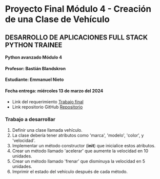 # Proyecto Final Módulo 4 - Creación de una Clase de Vehículo
## DESARROLLO DE APLICACIONES FULL STACK PYTHON TRAINEE
#### Python avanzado Módulo 4
#### Profesor: Bastián Blandskron
#### Estudiante: Emmanuel Nieto
#### Fecha entrega: miércoles 13 de marzo del 2024

* Link del requerimiento [Trabajo final](https://aula.energizavirtual.cl/mod/page/view.php?id=41799&forceview=1)
* Link repositorio GitHub [Repositorio]()

### Trabajo a desarrollar
1. Definir una clase llamada vehículo.
2. La clase debería tener atributos como 'marca', 'modelo', 'color', y 'velocidad'.
3. Implementar un método constructor (__init__) que inicialice estos atributos.
4. Crear un método llamado 'acelerar' que aumente la velocidad en 10 unidades.
5. Crear un método llamado 'frenar' que disminuya la velocidad en 5 unidades.
6. Imprimir el estado del vehículo después de cada método.